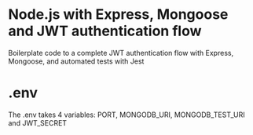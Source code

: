 # Node.js with Express, Mongoose and JWT authentication flow
Boilerplate code to a complete JWT authentication flow with Express, Mongoose, and automated tests with Jest

# .env
The .env takes 4 variables: PORT, MONGODB_URI, MONGODB_TEST_URI and JWT_SECRET
